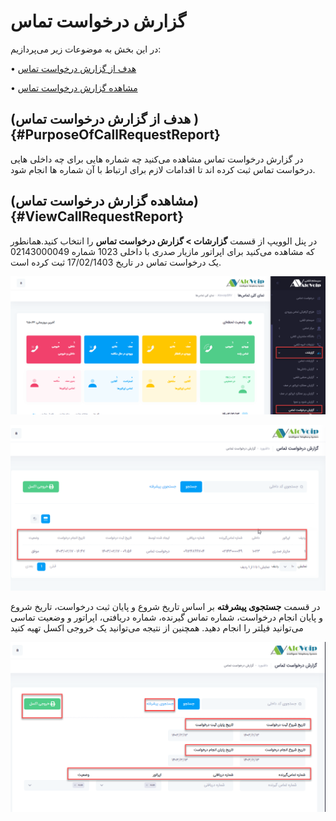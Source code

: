 # گزارش درخواست تماس

در این بخش به موضوعات زیر می‌پردازیم:

•	[هدف از گزارش درخواست تماس ](#PurposeOfCallRequestReport)

•	[مشاهده گزارش درخواست تماس](#ViewCallRequestReport)

## (هدف از گزارش درخواست تماس ){#PurposeOfCallRequestReport}

در گزارش درخواست تماس مشاهده می‌کنید چه شماره هایی برای چه داخلی هایی درخواست تماس ثبت کرده اند تا اقدامات لازم برای ارتباط با آن شماره ها انجام شود.

## (مشاهده گزارش درخواست تماس){#ViewCallRequestReport}

در پنل الوویپ از قسمت **گزارشات > گزارش درخواست تماس** را انتخاب کنید.همانطور که مشاهده می‌کنید برای اپراتور مازیار صدری با داخلی 1023 شماره 02143000049 یک درخواست تماس در تاریخ 17/02/1403 ثبت کرده است.



![باز کردن بخش گزارش درخواست تماس ](./Image/rout-callreq.png) 


![باز کردن بخش گزارش درخواست تماس ](./Image/call-request-report1.png) 



در قسمت **جستجوی پیشرفته** بر اساس تاریخ شروع و پایان ثبت درخواست، تاریخ شروع و پایان انجام درخواست، شماره تماس گیرنده، شماره دریافتی، اپراتور و وضعیت تماسی می‌توانید فیلتر را انجام دهید. همچنین از نتیجه می‌توانید یک خروجی اکسل تهیه کنید


![باز کردن بخش گزارش درخواست تماس ](./Image/call-request-report2.png) 

